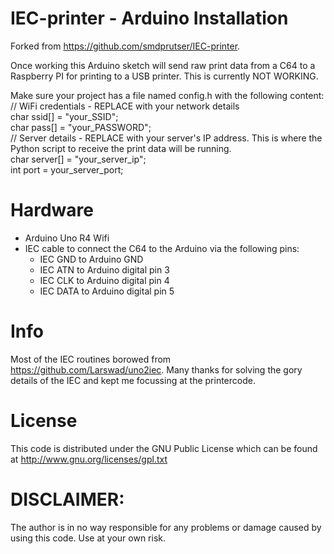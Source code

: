 # IEC-printer - Arduino Installation

Forked from https://github.com/smdprutser/IEC-printer.

Once working this Arduino sketch will send raw print data from a C64 to a Raspberry PI for printing to a USB printer. This is currently NOT WORKING.

Make sure your project has a file named config.h with the following content:\
// WiFi credentials - REPLACE with your network details\
char ssid[] = "your_SSID";\
char pass[] = "your_PASSWORD";\
// Server details - REPLACE with your server's IP address. This is where the Python script to receive the print data will be running.\
char server[] = "your_server_ip";\
int port = your_server_port;

# Hardware
 * Arduino Uno R4 Wifi
 * IEC cable to connect the C64 to the Arduino via the following pins:
    - IEC GND to Arduino GND
    - IEC ATN to Arduino digital pin 3
    - IEC CLK to Arduino digital pin 4
    - IEC DATA to Arduino digital pin 5

# Info
Most of the IEC routines borowed from https://github.com/Larswad/uno2iec. Many thanks for solving the gory details of the IEC and kept me focussing at the printercode.

# License
This code is distributed under the GNU Public License
which can be found at http://www.gnu.org/licenses/gpl.txt

# DISCLAIMER:
The author is in no way responsible for any problems or damage caused by using this code. Use at your own risk.